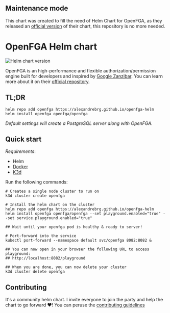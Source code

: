 ## Maintenance mode

This chart was created to fill the need of Helm Chart for OpenFGA, as they released an [official version](https://github.com/openfga/helm-charts) of their chart, this repository is no more needed.

# OpenFGA Helm chart 

![Helm chart version](https://img.shields.io/github/v/release/AlexandreBrg/openfga-helm?sort=semver&color=green)

OpenFGA is an high-performance and flexible authorization/permission engine built for developers and inspired by [Google Zanzibar](https://research.google/pubs/pub48190/). 
You can learn more about it on their [official repository](https://github.com/openfga/openfga/).

## TL;DR

```
helm repo add openfga https://alexandrebrg.github.io/openfga-helm
helm install openfga openfga/openfga
```

*Default settings will create a PostgreSQL server along with OpenFGA.*

## Quick start

*Requirements*:

- Helm
- [Docker](https://docs.docker.com/engine/install/)
- [K3d](https://k3d.io/)

Run the following commands:

```shell
# Creates a single node cluster to run on
k3d cluster create openfga

# Install the helm chart on the cluster
helm repo add openfga https://alexandrebrg.github.io/openfga-helm
helm install openfga openfga/openfga --set playground.enabled="true" --set service.playground.enabled="true"

## Wait until your openfga pod is healthy & ready to server!

# Port-forward into the service
kubectl port-forward --namespace default svc/openfga 8082:8082 &

## You can now open in your browser the following URL to access playground:
## http://localhost:8082/playground

## When you are done, you can now delete your cluster
k3d cluster delete openfga
```

## Contributing

It's a community helm chart. I invite everyone to join the party and help the chart
to go forward ❤️! You can peruse the [contributing guidelines](./CONTRIBUTING.md)